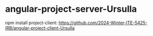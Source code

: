 # angular-project-server-Ursulla

npm install
project-client:
https://github.com/2024-Winter-ITE-5425-IRB/angular-project-client-Ursulla